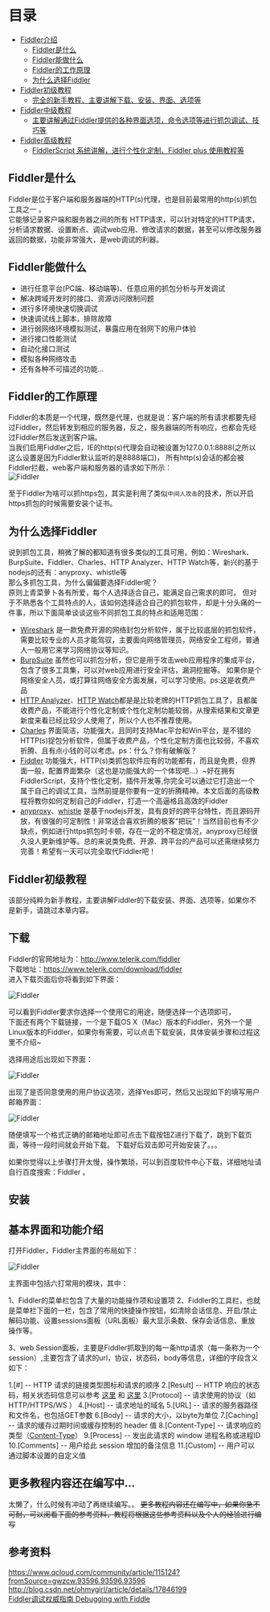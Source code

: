 # 目录
* [Fiddler介绍](#Fiddler介绍)
  * [Fiddler是什么](#Fiddler是什么)
  * [Fiddler能做什么](#Fiddler能做什么)
  * [Fiddler的工作原理](#Fiddler的工作原理)
  * [为什么选择Fiddler](#为什么选择Fiddler)
* [Fiddler初级教程](#更多教程内容还在编写中...)
  * [完全的新手教程、主要讲解下载、安装、界面、选项等](#更多教程内容还在编写中...)
* [Fiddler中级教程](#Fiddler中级教程)
  * [主要讲解通过Fiddler提供的各种界面选项，命令选项等进行抓包调试、技巧等](#更多教程内容还在编写中...)
* [Fiddler高级教程](#更多教程内容还在编写中...)
  * [FiddlerScript 系统讲解，进行个性化定制、Fiddler plus 使用教程等](#更多教程内容还在编写中...)

## Fiddler是什么
Fiddler是位于客户端和服务器端的HTTP(s)代理，也是目前最常用的http(s)抓包工具之一 。   
它能够记录客户端和服务器之间的所有 HTTP请求，可以针对特定的HTTP请求，分析请求数据、设置断点、调试web应用、修改请求的数据，甚至可以修改服务器返回的数据，功能非常强大，是web调试的利器。

## Fiddler能做什么

* 进行任意平台(PC端、移动端等)、任意应用的抓包分析与开发调试
* 解决跨域开发时的接口、资源访问限制问题
* 进行多环境快速切换调试
* 快速调试线上脚本，排除故障
* 进行弱网络环境模拟测试，暴露应用在弱网下的用户体验
* 进行接口性能测试
* 自动化接口测试
* 模拟各种网络攻击
* 还有各种不可描述的功能...

## Fiddler的工作原理
Fiddler的本质是一个代理，既然是代理，也就是说：客户端的所有请求都要先经过Fiddler，然后转发到相应的服务器，反之，服务器端的所有响应，也都会先经过Fiddler然后发送到客户端。  
当我们启用Fiddler之后，IE的http(s)代理会自动被设置为127.0.0.1:8888(之所以这么设置是因为Fiddler默认监听的是8888端口)， 所有http(s)会话的都会被Fiddler拦截，web客户端和服务器的请求如下所示：  
![Fiddler](img/pic001.png)  

至于Fiddler为啥可以抓https包，其实是利用了类似`中间人攻击`的技术，所以开启https抓包的时候需要安装个证书。

## 为什么选择Fiddler
说到抓包工具，稍微了解的都知道有很多类似的工具可用，例如：Wireshark、BurpSuite、Fiddler、Charles、HTTP Analyzer、HTTP Watch等，新兴的基于nodejs的还有：anyproxy、whistle等  
那么多抓包工具，为什么偏偏要选择Fiddler呢？  
原则上青菜萝卜各有所爱，每个人选择适合自己，能满足自己需求的即可。
但对于不熟悉各个工具特点的人，该如何选择适合自己的抓包软件，却是十分头痛的一件事，所以下面简单谈谈这些不同抓包工具的特点和适用范围：  
* [Wireshark](https://www.wireshark.org/) 是一款免费开源的网络封包分析软件，属于比较底层的抓包软件，需要比较专业的人员才能驾驭，主要面向网络管理员，网络安全工程师，普通人一般用它来学习网络协议等知识。
* [BurpSuite](https://portswigger.net/burp/) 虽然也可以抓包分析，但它是用于攻击web应用程序的集成平台，包含了很多工具集，可以对web应用进行安全评估，漏洞挖掘等。 如果你是个网络安全人员，或打算往网络安全方面发展，可以学习使用。ps:这是收费产品  
* [HTTP Analyzer](http://www.ieinspector.com/)、[HTTP Watch](http://www.httpwatch.com/)都是是比较老牌的HTTP抓包工具了，且都属收费产品，不能进行个性化定制或个性化定制功能较弱，从搜索结果和文章更新度来看已经比较少人使用了，所以个人也不推荐使用。
* [Charles](https://www.charlesproxy.com/) 界面简洁，功能强大，且同时支持Mac平台和Win平台，是不错的HTTP(s)捉包分析软件，但属于收费产品，个性化定制方面也比较弱，不喜欢折腾、且有点小钱的可以考虑。ps：什么？你有破解版？
* [Fiddler](http://www.telerik.com/fiddler) 功能强大，HTTP(s)类抓包软件应有的功能都有，而且是免费，但界面一般，配置界面繁杂（这也是功能强大的一个体现吧...）~好在拥有FiddlerScript，支持个性化定制，插件开发等,你完全可以通过它打造出一个属于自己的调试工具，当然前提是你要有一定的折腾精神。本文后面的高级教程将教你如何定制自己的Fiddler，打造一个高逼格且高效的Fiddler
* [anyproxy](https://github.com/alibaba/anyproxy)、[whistle](https://github.com/avwo/whistle) 是基于nodejs开发，具有良好的跨平台特性，而且源码开放，有很强的可定制性！非常适合喜欢折腾的极客“把玩”！当然目前也有不少缺点，例如进行https抓包时卡顿，存在一定的不稳定情况，anyproxy已经很久没人更新维护等。总的来说类免费、开源、跨平台的产品可以还需继续努力完善！希望有一天可以完全取代Fiddler吧！

## Fiddler初级教程

该部分纯粹为新手教程，主要讲解Fiddler的下载安装、界面、选项等，如果你不是新手，请跳过本章内容。
## 下载
Fiddler的官网地址为：http://www.telerik.com/fiddler  
下载地址：https://www.telerik.com/download/fiddler  
进入下载页面后你将看到如下界面：  
  
  ![Fiddler](img/downloadFiddler_dec01.png)
  
可以看到Fiddler要求你选择一个使用它的用途，随便选择一个选项即可，  
下面还有两个下载链接，一个是下载OS X（Mac）版本的Fiddler，另外一个是Linux版本的Fiddler，如果你有需要，可以点击下载安装，具体安装步骤和过程这里不介绍~  
  
选择用途后出现如下界面：  
  
  ![Fiddler](img/downloadFiddler_dec02.png)    
 
 出现了是否同意使用的用户协议选项，选择Yes即可，然后又出现如下的填写用户邮箱界面：  
  
  ![Fiddler](img/downloadFiddler_dec03.png)  
  
随便填写一个格式正确的邮箱地址即可点击下载按钮Z进行下载了，跳到下载页面，等待一段时间就会开始下载。
下载好后双击即可开始安装了。。。

如果你觉得以上步骤打开太慢，操作繁琐，可以到百度软件中心下载，详细地址请自行百度搜索：Fiddler 。

## 安装

## 基本界面和功能介绍
打开Fiddler，Fiddler主界面的布局如下：

  ![Fiddler](img/UI_base.png)

主界面中包括六打常用的模块，其中：

1、Fiddler的菜单栏包含了大量的功能操作项和设置项
2、Fiddler的工具栏，也就是菜单栏下面的一栏，包含了常用的快捷操作按钮，如清除会话信息、开启/禁止解码功能、设置sessions面板（URL面板）最大显示条数、保存会话信息、重放操作等。

3、web Session面板，主要是Fiddler抓取到的每一条http请求（每一条称为一个session）,主要包含了请求的url，协议，状态码，body等信息，详细的字段含义如下：

 1.[#] -- HTTP 请求的链接类型图标和请求的顺序
 2.[Result] -- HTTP 响应的状态码，相关状态码信息可以参考 [这里](https://segmentfault.com/a/1190000012282437) 和 [这里](http://tool.oschina.net/commons?type=5)
 3.[Protocol] -- 请求使用的协议（如 HTTP/HTTPS/WS ）
 4.[Host] -- 请求地址的域名
 5.[URL] -- 请求的服务器路径和文件名，也包括GET参数
 6.[Body] -- 请求的大小，以byte为单位
 7.[Caching] -- 请求的缓存过期时间或缓存控制的 header 值
 8.[Content-Type] -- 请求响应的类型（[Content-Type](http://tool.oschina.net/commons)）
 9.[Process] -- 发出此请求的 window 进程名称或进程ID
10.[Comments] -- 用户给此 session 增加的备注信息
11.[Custom] -- 用户可以通过脚本设置的自定义值




## 更多教程内容还在编写中...
太懒了，什么时候有冲动了再继续编写。。
~~更多教程内容还在编写中，如果你急不可耐，可以阅看下面的参考资料，教程将根据这些参考资料以及个人的经验进行编写~~

## 参考资料
https://www.qcloud.com/community/article/115124?fromSource=gwzcw.93596.93596.93596  
http://blog.csdn.net/ohmygirl/article/details/17846199  
[Fiddler调试权威指南 Debugging with Fiddle](https://item.jd.com/11398605.html)